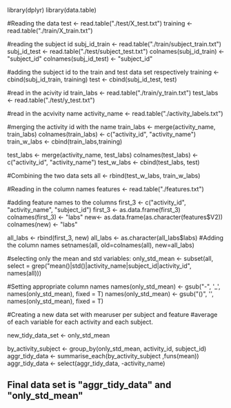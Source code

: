 library(dplyr)
library(data.table)

#Reading the data
test <- read.table("./test/X_test.txt")
training <- read.table("./train/X_train.txt")

#reading the subject id
subj_id_train <- read.table("./train/subject_train.txt")
subj_id_test <- read.table("./test/subject_test.txt")
colnames(subj_id_train) <- "subject_id"
colnames(subj_id_test) <- "subject_id"

#adding the subject id to the train and test data set respectively
training <- cbind(subj_id_train, training)
test <- cbind(subj_id_test, test)



#read in the acivity id
train_labs <- read.table("./train/y_train.txt")
test_labs <- read.table("./test/y_test.txt")

#read in the acvivity name
activity_name <- read.table("./activity_labels.txt")

#merging the activity id with the name
train_labs <- merge(activity_name, train_labs)
colnames(train_labs) <- c("activity_id", "activity_name")
train_w_labs <- cbind(train_labs,training)

test_labs <- merge(activity_name, test_labs)
colnames(test_labs) <- c("activity_id", "activity_name")
test_w_labs <- cbind(test_labs, test)


#Combining the two data sets
all <- rbind(test_w_labs, train_w_labs)





#Reading in the column names
features <- read.table("./features.txt")


#adding feature names to the columns
first_3 <- c("activity_id", "activity_name", "subject_id")
first_3 <- as.data.frame(first_3)
colnames(first_3) <- "labs"
new<- as.data.frame(as.character(features$V2))
colnames(new) <- "labs"

all_labs <- rbind(first_3, new)
all_labs <- as.character(all_labs$labs)
#Adding the column names
setnames(all, old=colnames(all), new=all_labs)


#selecting only the mean and std variables:
only_std_mean <- subset(all, select = grep("mean()|std()|activity_name|subject_id|activity_id", names(all)))

#Setting appropriate column names
names(only_std_mean) <- gsub("-", '_', names(only_std_mean), fixed = T)
names(only_std_mean) <- gsub("()", '', names(only_std_mean), fixed = T)

#Creating a new data set with mearuser per subject and feature
#average of each variable for each activity and each subject.

new_tidy_data_set <- only_std_mean

by_activity_subject <- group_by(only_std_mean, activity_id, subject_id)
aggr_tidy_data <- summarise_each(by_activity_subject ,funs(mean))
aggr_tidy_data <- select(aggr_tidy_data, -activity_name)


## Final data set is "aggr_tidy_data" and "only_std_mean"







